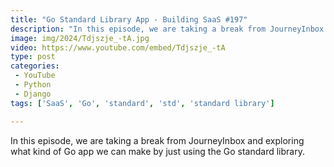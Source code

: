```yaml
---
title: "Go Standard Library App - Building SaaS #197"
description: "In this episode, we are taking a break from JourneyInbox and exploring what kind of Go app we can make by just using the Go standard library."
image: img/2024/Tdjszje_-tA.jpg
video: https://www.youtube.com/embed/Tdjszje_-tA
type: post
categories:
 - YouTube
 - Python
 - Django
tags: ['SaaS', 'Go', 'standard', 'std', 'standard library']

---
```


In this episode, we are taking a break from JourneyInbox and exploring what kind of Go app we can make by just using the Go standard library.
